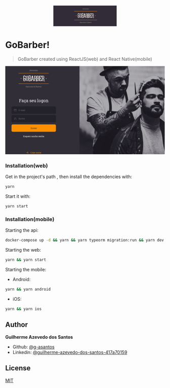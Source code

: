 
<p align="center">
   <img src=".github/logo.png" width="200"/>
</p>


# GoBarber!

> GoBarber created using ReactJS(web) and React Native(mobile)

<p align="center"><img src=".github/gobarber.gif?raw=true"/></p>




### Installation(web)

Get in the project's path , then install the dependencies with:

```sh
yarn
```

Start it with:

```sh
yarn start
```

### Installation(mobile)

Starting the api:

```sh
docker-compose up -d && yarn && yarn typeorm migration:run && yarn dev:server
```

Starting the web: 

```sh
yarn && yarn start
```

Starting the mobile:


- Android:
```sh
yarn && yarn android
```
- iOS:

```sh
yarn && yarn ios
```

## Author

  **Guilherme Azevedo dos Santos**

* Github: [@g-asantos](https://github.com/g-asantos)
* Linkedin: [@guilherme-azevedo-dos-santos-417a70159](https://www.linkedin.com/in/guilherme-azevedo-dos-santos-417a70159/)

## License

[MIT](https://choosealicense.com/licenses/mit/)